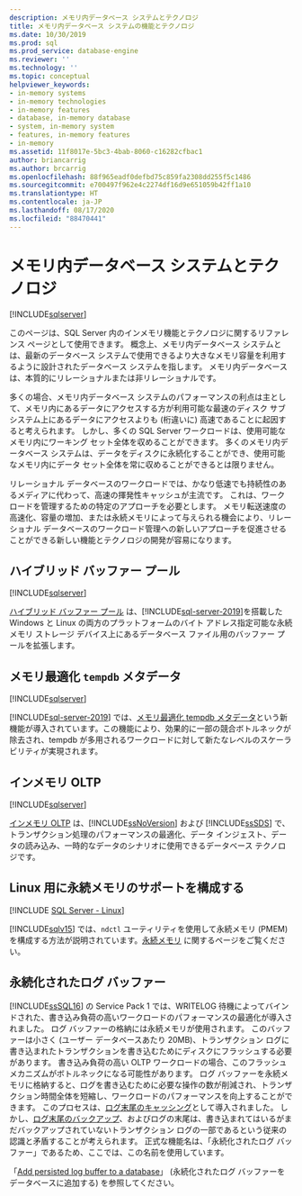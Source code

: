 ```yaml
---
description: メモリ内データベース システムとテクノロジ
title: メモリ内データベース システムの機能とテクノロジ
ms.date: 10/30/2019
ms.prod: sql
ms.prod_service: database-engine
ms.reviewer: ''
ms.technology: ''
ms.topic: conceptual
helpviewer_keywords:
- in-memory systems
- in-memory technologies
- in-memory features
- database, in-memory database
- system, in-memory system
- features, in-memory features
- in-memory
ms.assetid: 11f8017e-5bc3-4bab-8060-c16282cfbac1
author: briancarrig
ms.author: brcarrig
ms.openlocfilehash: 88f965eadf0defbd75c859fa2308dd255f5c1486
ms.sourcegitcommit: e700497f962e4c2274df16d9e651059b42ff1a10
ms.translationtype: HT
ms.contentlocale: ja-JP
ms.lasthandoff: 08/17/2020
ms.locfileid: "88470441"
---
```

# <a name="in-memory-database-systems-and-technologies"></a>メモリ内データベース システムとテクノロジ

[!INCLUDE[sqlserver](../includes/applies-to-version/sqlserver.md)]

このページは、SQL Server 内のインメモリ機能とテクノロジに関するリファレンス ページとして使用できます。 概念上、メモリ内データベース システムとは、最新のデータベース システムで使用できるより大きなメモリ容量を利用するように設計されたデータベース システムを指します。 メモリ内データベースは、本質的にリレーショナルまたは非リレーショナルです。

多くの場合、メモリ内データベース システムのパフォーマンスの利点は主として、メモリ内にあるデータにアクセスする方が利用可能な最速のディスク サブシステム上にあるデータにアクセスよりも (桁違いに) 高速であることに起因すると考えられます。 しかし、多くの SQL Server ワークロードは、使用可能なメモリ内にワーキング セット全体を収めることができます。 多くのメモリ内データベース システムは、データをディスクに永続化することができ、使用可能なメモリ内にデータ セット全体を常に収めることができるとは限りません。

リレーショナル データベースのワークロードでは、かなり低速でも持続性のあるメディアに代わって、高速の揮発性キャッシュが主流です。 これは、ワークロードを管理するための特定のアプローチを必要とします。 メモリ転送速度の高速化、容量の増加、または永続メモリによって与えられる機会により、リレーショナル データベースのワークロード管理への新しいアプローチを促進させることができる新しい機能とテクノロジの開発が容易になります。

## <a name="hybrid-buffer-pool"></a>ハイブリッド バッファー プール

[!INCLUDE[sqlserver](../includes/applies-to-version/sqlserver.md)]

[ハイブリッド バッファー プール](../database-engine/configure-windows/hybrid-buffer-pool.md) は、[!INCLUDE[sql-server-2019](../includes/sssqlv15-md.md)]を搭載した Windows と Linux の両方のプラットフォームのバイト アドレス指定可能な永続メモリ ストレージ デバイス上にあるデータベース ファイル用のバッファー プールを拡張します。

## <a name="memory-optimized-tempdb-metadata"></a>メモリ最適化 `tempdb` メタデータ

[!INCLUDE[sqlserver](../includes/applies-to-version/sqlserver.md)]

[!INCLUDE[sql-server-2019](../includes/sssqlv15-md.md)] では、[メモリ最適化 tempdb メタデータ](./databases/tempdb-database.md#memory-optimized-tempdb-metadata)という新機能が導入されています。この機能により、効果的に一部の競合ボトルネックが除去され、tempdb が多用されるワークロードに対して新たなレベルのスケーラビリティが実現されます。

## <a name="in-memory-oltp"></a>インメモリ OLTP

[!INCLUDE[sqlserver](../includes/applies-to-version/sqlserver.md)]

[インメモリ OLTP](./in-memory-oltp/in-memory-oltp-in-memory-optimization.md) は、[!INCLUDE[ssNoVersion](../includes/ssnoversion-md.md)] および [!INCLUDE[ssSDS](../includes/sssds-md.md)] で、トランザクション処理のパフォーマンスの最適化、データ インジェスト、データの読み込み、一時的なデータのシナリオに使用できるデータベース テクノロジです。

## <a name="configuring-persistent-memory-support-for-linux"></a>Linux 用に永続メモリのサポートを構成する

[!INCLUDE [SQL Server - Linux](../includes/applies-to-version/sql-linux.md)]

[!INCLUDE[sqlv15](../includes/sssqlv15-md.md)] では、`ndctl` ユーティリティを使用して永続メモリ (PMEM) を構成する方法が説明されています。[永続メモリ](../linux/sql-server-linux-configure-pmem.md) に関するページをご覧ください。

## <a name="persisted-log-buffer"></a>永続化されたログ バッファー

[!INCLUDE[ssSQL16](../includes/sssql16-md.md)] の Service Pack 1 では、WRITELOG 待機によってバインドされた、書き込み負荷の高いワークロードのパフォーマンスの最適化が導入されました。 ログ バッファーの格納には永続メモリが使用されます。 このバッファーは小さく (ユーザー データベースあたり 20MB)、トランザクション ログに書き込まれたトランザクションを書き込むためにディスクにフラッシュする必要があります。 書き込み負荷の高い OLTP ワークロードの場合、このフラッシュ メカニズムがボトルネックになる可能性があります。 ログ バッファーを永続メモリに格納すると、ログを書き込むために必要な操作の数が削減され、トランザクション時間全体を短縮し、ワークロードのパフォーマンスを向上することができます。 このプロセスは、[ログ末尾のキャッシング]( https://blogs.msdn.microsoft.com/bobsql/2016/11/08/how-it-works-it-just-runs-faster-non-volatile-memory-sql-server-tail-of-log-caching-on-nvdimm/)として導入されました。 しかし、[ログ末尾のバックアップ](./backup-restore/tail-log-backups-sql-server.md)、およびログの末尾は、書き込まれてはいるがまだバックアップされていないトランザクション ログの一部であるという従来の認識と矛盾することが考えられます。 正式な機能名は、「永続化されたログ バッファー」であるため、ここでは、この名前を使用しています。

「[Add persisted log buffer to a database](./databases/add-persisted-log-buffer.md)」 (永続化されたログ バッファーをデータベースに追加する) を参照してください。
